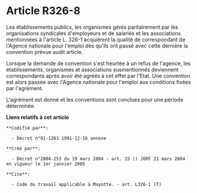 # Article R326-8

Les établissements publics, les organismes gérés paritairement par les organisations syndicales d'employeurs et de salariés
et les associations mentionnées à l'article L. 326-1 acquièrent la qualité de correspondant de l'Agence nationale pour
l'emploi dès qu'ils ont passé avec cette dernière la convention prévue audit article.

Lorsque la demande de convention s'est heurtée à un refus de l'agence, les établissements, organismes et associations
susmentionnés deviennent correspondants après avoir été agréés à cet effet par l'Etat. Une convention est alors passée avec
l'Agence nationale pour l'emploi aux conditions fixées par l'agrément.

L'agrément est donné et les conventions sont conclues pour une période déterminée.

**Liens relatifs à cet article**

	**Codifié par**:

	  - Décret n°91-1263 1991-12-16 annexe

	**Créé par**:

	  - Décret n°2004-253 du 19 mars 2004 - art. 15 () JORF 21 mars 2004 en vigueur le 1er janvier 2005

	**Cite**:

	  - Code du travail applicable à Mayotte. - art. L326-1 (T)
